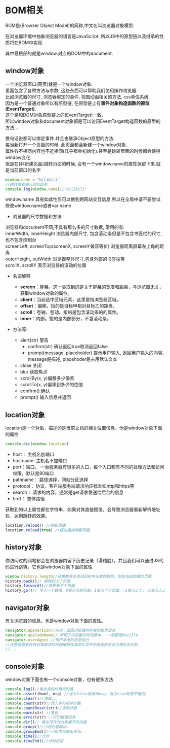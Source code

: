 # BOM相关

BOM是(Browser Object Model)的简称,中文名叫浏览器对象模型.

在浏览器环境中抽象浏览器的语言是JavaScript, 所以JS中的原型链以及继承的性质将在BOM中实现.

其中最根部的就是window.对应的DOM中的document.



## window对象

一个浏览器窗口(网页)就是一个window对象.    
里面包含了各种方法与参数, 这些东西可以帮助我们使用操作浏览器.    
比如浏览器的尺寸, 浏览器绑定的事件, 视图动画相关的方法, css单位系统.     
因为是一个普通对象所以有原型链, 在原型链上有**事件对象构造函数的原型(EventTarget)**,     
这个是和DOM对象原型链上的(EventTarget)一致,    
所以window对象和document对象都是可以访问EventTarget构造函数的原型的方法...

换句话说都可以绑定事件.并且也继承Object原型的方法.    
每当新打开一个页面的时候. 此页面都会新建一个window对象.    
属性各不相同内容也不近相同(几乎都会初始化).甚至是跳转页面的时候都会使得window变化.     
但是在(非新建页面)跳转页面的时候, 会有一个window.name的属性保留下来.就是当前窗口的名字

```js
window.name = "bilibili"
//跳转或者输入网址回车
console.log(window.name)//"bilibili"
```

window.name 具有如此性质可以做到跨网站交互信息.所以在全局中请不要尝试修改window.name或者var name

* 浏览器的尺寸数据和方法

浏览器和document不同,不具有那么多的尺寸数据, 常用的有:     
innerWidth, innerHeight 浏览器内部尺寸, 包含滚动条但是不包含书签栏的尺寸,也不包含控制台    
screenLeft, screenTop(screenX, screenY兼容等价) 浏览器距离屏幕左上角的距离    
outerHeight, outWidth 浏览器整体尺寸,包含外部的书签栏等    
scrollX, scrollY 表示浏览器的滚动的位置

* 名词解释

    - **screen**：屏幕。这一类取到的是关于屏幕的宽度和距离，与浏览器无关，获取window对象的属性。
    - **client**：当前选中区域元素，这里是指浏览器区域。
    - **offset**：偏移。指的是目标甲相对目标乙的距离。
    - **scroll**：卷轴、卷动。指的是包含滚动条的的属性。
    - **inner**：内部。指的是内部部分，不含滚动条。
* 方法等:
    * alert(str) 警告 
        * confirm(str) 确认返回true取消返回false
        * prompt(message, placeholder) 提示用户输入, 返回用户输入的内容, message是描述, placehoder是占用默认文本  
    * close 关闭
    * blur 获取焦点
    * scrollBy(x, y)偏移多少像素
    * scrollTo(x, y)偏移到多少的位值
    * confirm() 确认
    * prompt() 输入信息并返回



## location对象

location是一个对象，描述的是当前文档的相关位置信息。他是window对象下面的属性

```js
console.dir(window.location)
```

* host： 主机名加端口
* hostname: 主机名不加端口
* port：端口， 一台服务器有很多的入口，每个入口都有不同的处理方法和访问权限，默认是80端口
* pathname： 路径选择，网站分区选择
* protocol： 协议，客户端服务端请求响应标准如http和https等
* search： 请求的内容，通常是get请求发送给后台的信息
* href： 整体路径

获取到的以上属性都在字符串，如果对其直接赋值，会导致浏览器重新解析地址栏，达到跳转的效果。

```js
location.reload() //刷新页面
location.reload(true) //绕过缓存刷新页面
```



## history对象

你访问过的网站都会在浏览器内留下历史记录（滑稽脸）。并且我们可以通过JS代码进行跳转。它也是window对象下面的属性

```js
window.history.length//该整数表示会话历史中元素的数目，包括当前加载的页面
history.back()// 跳转到上个页面
history.forward()//跳转到下个页面
history.go()// 传入一个数值，0表示当前页面，1表示下个页面，-1表示上个，-2表示上上个。。。
```



## navigator对象

有关浏览器的信息。也是window对象下面的属性。

```js
navigator.appVersion//只读：返回浏览器的平台和版本信息
navigator.appCodeName// 声明了浏览器的代码版本， 一般都是Mozilla
navigator.userAgent //用户本地的信息组合
//这些信息会在前后端请求的时候编排在请求头文件中发送给后台方便后台识别
//...
```



## console对象

window对象下面也有一个console对象，也有很多方法

```js
console.log()//输出当前作用域的值
console.assert(bool, msg) //当为false就弹出msg，当为true就是不返回。
console.clear()//清屏。。。
console.count(str)//传入字符串并计数
console.countReset(str)//清除计数
console.warn(str) //警告
console.error(str) //打印报错信息
console.dir()// 输出可作为对象展开的内容
console.group()//小组内容输出。
console.groupEnd()//小组内容输出关闭。
console.time()//计时
console.timeEnd()//计时结束
```

